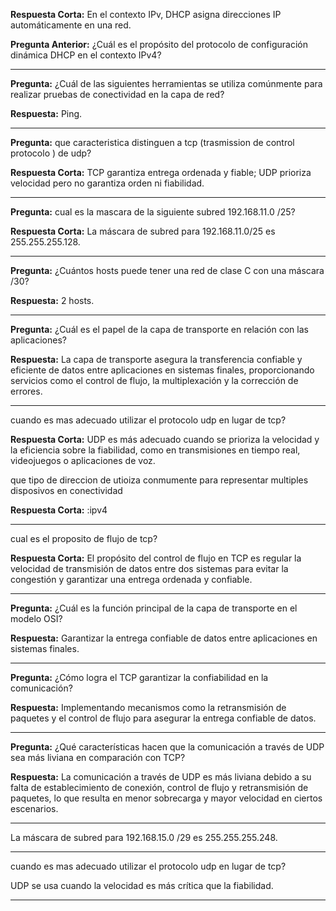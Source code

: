 **Respuesta Corta:** En el contexto IPv, DHCP asigna direcciones IP automáticamente en una red.

**Pregunta Anterior:** ¿Cuál es el propósito del protocolo de configuración dinámica DHCP en el contexto IPv4?
____

**Pregunta:** ¿Cuál de las siguientes herramientas se utiliza comúnmente para realizar pruebas de conectividad en la capa de red?

**Respuesta:** Ping.
___

**Pregunta:** que caracteristica distinguen a tcp (trasmission de control protocolo )
de udp?

**Respuesta Corta:** TCP garantiza entrega ordenada y fiable; UDP prioriza velocidad pero no garantiza orden ni fiabilidad.
___
**Pregunta:** cual es la mascara de la siguiente subred 192.168.11.0 /25?

**Respuesta Corta:** La máscara de subred para 192.168.11.0/25 es 255.255.255.128.
 ___
 **Pregunta:** ¿Cuántos hosts puede tener una red de clase C con una máscara /30?

**Respuesta:** 2 hosts.

----

**Pregunta:** ¿Cuál es el papel de la capa de transporte en relación con las aplicaciones?

**Respuesta:** La capa de transporte asegura la transferencia confiable y eficiente de datos entre aplicaciones en sistemas finales, proporcionando servicios como el control de flujo, la multiplexación y la corrección de errores.
___
cuando es mas adecuado utilizar el protocolo udp en lugar de tcp?

**Respuesta Corta:** UDP es más adecuado cuando se prioriza la velocidad y la eficiencia sobre la fiabilidad, como en transmisiones en tiempo real, videojuegos o aplicaciones de voz.

que tipo de direccion de utioiza conmumente para representar multiples disposivos en conectividad 

**Respuesta Corta:** :ipv4

_____

cual es el proposito de flujo de tcp?

**Respuesta Corta:** El propósito del control de flujo en TCP es regular la velocidad de transmisión de datos entre dos sistemas para evitar la congestión y garantizar una entrega ordenada y confiable.
___

**Pregunta:** ¿Cuál es la función principal de la capa de transporte en el modelo OSI?

**Respuesta:** Garantizar la entrega confiable de datos entre aplicaciones en sistemas finales.
___
**Pregunta:** ¿Cómo logra el TCP garantizar la confiabilidad en la comunicación?

**Respuesta:** Implementando mecanismos como la retransmisión de paquetes y el control de flujo para asegurar la entrega confiable de datos.
___
**Pregunta:** ¿Qué características hacen que la comunicación a través de UDP sea más liviana en comparación con TCP?

**Respuesta:** La comunicación a través de UDP es más liviana debido a su falta de establecimiento de conexión, control de flujo y retransmisión de paquetes, lo que resulta en menor sobrecarga y mayor velocidad en ciertos escenarios.
___

La máscara de subred para 192.168.15.0 /29 es 255.255.255.248.
___

cuando es mas adecuado utilizar el protocolo udp en lugar de tcp?

UDP se usa cuando la velocidad es más crítica que la fiabilidad.
___


